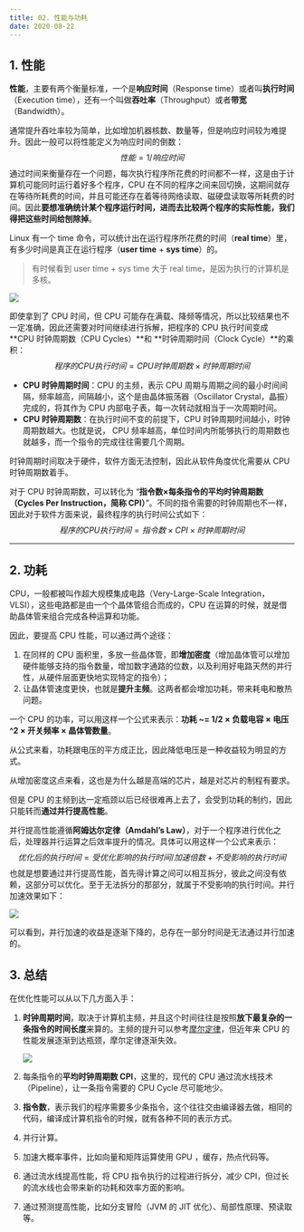 ```yaml
---
title: 02. 性能与功耗
date: 2020-08-22
---
```




## 1. 性能

**性能**，主要有两个衡量标准，一个是**响应时间**（Response time）或者叫**执行时间**（Execution time），还有一个叫做**吞吐率**（Throughput）或者**带宽**（Bandwidth）。

通常提升吞吐率较为简单，比如增加机器核数、数量等，但是响应时间较为难提升。因此一般可以将性能定义为响应时间的倒数：
$$
性能 = 1 / 响应时间
$$
通过时间来衡量存在一个问题，每次执行程序所花费的时间都不一样，这是由于计算机可能同时运行着好多个程序，CPU 在不同的程序之间来回切换，这期间就存在等待所耗费的时间，并且可能还存在着等待网络读取、磁硬盘读取等所耗费的时间。因此**要想准确统计某个程序运行时间，进而去比较两个程序的实际性能，我们得把这些时间给刨除掉**。

Linux 有一个 time 命令，可以统计出在运行程序所花费的时间（**real time**）里，有多少时间是真正在运行程序（**user time** + **sys time**）的。

> 有时候看到 user time + sys time 大于 real time，是因为执行的计算机是多核。

![](https://static001.geekbang.org/resource/image/0b/00/0b340db019d7e389a2bde4c237ee4700.jpg)

即使拿到了 CPU 时间，但 CPU 可能存在满载、降频等情况，所以比较结果也不一定准确，因此还需要对时间继续进行拆解，把程序的 CPU 执行时间变成 **CPU 时钟周期数（CPU Cycles）**和 **时钟周期时间（Clock Cycle）**的乘积：
$$
程序的 CPU 执行时间 =CPU 时钟周期数×时钟周期时间
$$


- **CPU 时钟周期时间**：CPU 的主频，表示 CPU 周期与周期之间的最小时间间隔，频率越高，间隔越小，这个是由晶体振荡器（Oscillator Crystal，晶振）完成的，将其作为 CPU 内部电子表，每一次转动就相当于一次周期时间。
- **CPU 时钟周期数**：在执行时间不变的前提下，CPU 时钟周期时间越小，时钟周期数越大。也就是说， CPU 频率越高，单位时间内所能够执行的周期数也就越多，而一个指令的完成往往需要几个周期。

时钟周期时间取决于硬件，软件方面无法控制，因此从软件角度优化需要从 CPU 时钟周期数着手。

对于 CPU 时钟周期数，可以转化为 “**指令数×每条指令的平均时钟周期数（Cycles Per Instruction，简称 CPI）**”。不同的指令需要的时钟周期也不一样，因此对于软件方面来说，最终程序的执行时间公式如下：
$$
程序的 CPU 执行时间 = 指令数×CPI×时钟周期时间
$$

---

## 2. 功耗

CPU，一般都被叫作超大规模集成电路（Very-Large-Scale Integration，VLSI），这些电路都是由一个个晶体管组合而成的，CPU 在运算的时候，就是借助晶体管来组合完成各种运算和功能。

因此，要提高 CPU 性能，可以通过两个途径：

1. 在同样的 CPU 面积里，多放一些晶体管，即**增加密度**（增加晶体管可以增加硬件能够支持的指令数量，增加数字通路的位数，以及利用好电路天然的并行性，从硬件层面更快地实现特定的指令）；
2. 让晶体管速度更快，也就是**提升主频**。这两者都会增加功耗，带来耗电和散热问题。

一个 CPU 的功率，可以用这样一个公式来表示：**功耗 ~= 1/2 × 负载电容 × 电压^2 × 开关频率 × 晶体管数量**。

从公式来看，功耗跟电压的平方成正比，因此降低电压是一种收益较为明显的方式。

从增加密度这点来看，这也是为什么越是高端的芯片，越是对芯片的制程有要求。

但是 CPU 的主频到达一定瓶颈以后已经很难再上去了，会受到功耗的制约，因此只能转而**通过并行提高性能**。

并行提高性能遵循**阿姆达尔定律（Amdahl’s Law）**，对于一个程序进行优化之后，处理器并行运算之后效率提升的情况。具体可以用这样一个公式来表示：
$$
优化后的执行时间 = 受优化影响的执行时间 / 加速倍数 + 不受影响的执行时间
$$
也就是想要通过并行提高性能，首先得计算之间可以相互拆分，彼此之间没有依赖，这部分可以优化。至于无法拆分的那部分，就属于不受影响的执行时间。并行加速效果如下：

![](https://static001.geekbang.org/resource/image/f1/e5/f1d05ec439e6377803df741bc07b09e5.jpeg)

可以看到，并行加速的收益是逐渐下降的，总存在一部分时间是无法通过并行加速的。

## 3. 总结

在优化性能可以从以下几方面入手：

1. **时钟周期时间**，取决于计算机主频，并且这个时间往往是按照**放下最复杂的一条指令的时间长度**来算的。主频的提升可以参考[摩尔定律](https://zh.wikipedia.org/wiki/%E6%91%A9%E5%B0%94%E5%AE%9A%E5%BE%8B)，但近年来 CPU 的性能发展逐渐到达瓶颈，摩尔定律逐渐失效。

   ![](https://static001.geekbang.org/resource/image/18/80/1826102a89e4cdd31f7573db53dd9280.png)

2. 每条指令的**平均时钟周期数 CPI**，这里的，现代的 CPU 通过流水线技术（Pipeline），让一条指令需要的 CPU Cycle 尽可能地少。

3. **指令数**，表示我们的程序需要多少条指令，这个往往交由编译器去做，相同的代码，编译成计算机指令的时候，就有各种不同的表示方式。

4. 并行计算。

5. 加速大概率事件，比如向量和矩阵运算使用 GPU ，缓存，热点代码等。

6. 通过流水线提高性能，将 CPU 指令执行的过程进行拆分，减少 CPI，但过长的流水线也会带来新的功耗和效率方面的影响。

7. 通过预测提高性能，比如分支冒险（JVM 的 JIT 优化）、局部性原理、预读取等。
